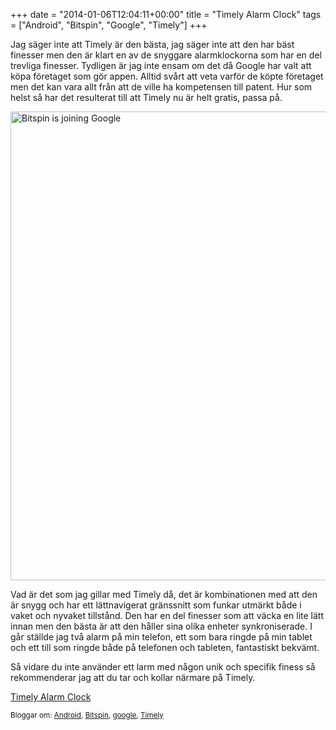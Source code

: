 +++
date = "2014-01-06T12:04:11+00:00"
title = "Timely Alarm Clock"
tags = ["Android", "Bitspin", "Google", "Timely"]
+++

Jag säger inte att Timely är den bästa, jag säger inte att den har bäst finesser men den är klart en av de snyggare alarmklockorna som har en del trevliga finesser. Tydligen är jag inte ensam om det då Google har valt att köpa företaget som gör appen. Alltid svårt att veta varför de köpte företaget men det kan vara allt från att de ville ha kompetensen till patent. Hur som helst så har det resulterat till att Timely nu är helt gratis, passa på.

[<img src="http://cdn.junkpile.se/2014/01/Screen-Shot-2014-01-06-at-12.51.57-1024x750.png" alt="Bitspin is joining Google" width="1024" height="750" class="aligncenter size-large wp-image-1292" />][1]

Vad är det som jag gillar med Timely då, det är kombinationen med att den är snygg och har ett lättnavigerat gränssnitt som funkar utmärkt både i vaket och nyvaket tillstånd. Den har en del finesser som att väcka en lite lätt innan men den bästa är att den håller sina olika enheter synkroniserade. I går ställde jag två alarm på min telefon, ett som bara ringde på min tablet och ett till som ringde både på telefonen och tableten, fantastiskt bekvämt.

Så vidare du inte använder ett larm med någon unik och specifik finess så rekommenderar jag att du tar och kollar närmare på Timely.

[Timely Alarm Clock][2]

<small> <p class='technorati-tags'>
  Bloggar om: <a class='technorati-link' href='http://bloggar.se/om/Android' rel='tag' target='_self'>Android</a>, <a class='technorati-link' href='http://bloggar.se/om/Bitspin' rel='tag' target='_self'>Bitspin</a>, <a class='technorati-link' href='http://bloggar.se/om/google' rel='tag' target='_self'>google</a>, <a class='technorati-link' href='http://bloggar.se/om/Timely' rel='tag' target='_self'>Timely</a>
</p></small>

 [1]: http://cdn.junkpile.se/2014/01/Screen-Shot-2014-01-06-at-12.51.57.png
 [2]: https://play.google.com/store/apps/details?id=ch.bitspin.timely
